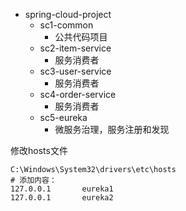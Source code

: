 - spring-cloud-project
    - sc1-common
      - 公共代码项目
    - sc2-item-service
      - 服务消费者
    - sc3-user-service
      - 服务消费者
    - sc4-order-service
      - 服务消费者
    - sc5-eureka 
      - 微服务治理，服务注册和发现




修改hosts文件
```
C:\Windows\System32\drivers\etc\hosts
# 添加内容：
127.0.0.1       eureka1
127.0.0.1       eureka2
```